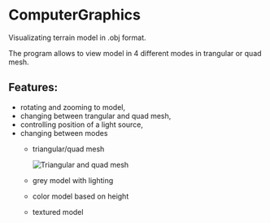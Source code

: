 # ComputerGraphics
Visualizating terrain model in .obj format.

The program allows to view model in 4 different modes in trangular or quad mesh.

## Features:
 * rotating and zooming to model,
 * changing between trangular and quad mesh,
 * controlling position of a light source,
 * changing between modes
   *   triangular/quad mesh
   
       ![Triangular and quad mesh][mesh]

   *   grey model with lighting
     
   *   color model based on height
   *   textured model


[mesh]: https://github.com/PiotrZycki/ComputerGraphics/assets/96142056/04661012-bd48-4f24-90f4-10eec9939982

[quad-mesh]: https://github.com/PiotrZycki/ComputerGraphics/assets/96142056/af7150f7-94d5-4573-83ae-566cc8b776f6
[tri-mesh]: https://github.com/PiotrZycki/ComputerGraphics/assets/96142056/601c4cca-ff3f-4945-b168-dc71e2c54581




